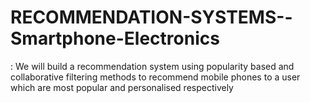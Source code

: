 # RECOMMENDATION-SYSTEMS--Smartphone-Electronics
: We will build a recommendation system using popularity based and collaborative filtering methods to recommend  mobile phones to a user which are most popular and personalised respectively

